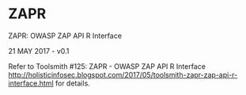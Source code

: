 # ZAPR
ZAPR: OWASP ZAP API R Interface

21 MAY 2017 - v0.1

Refer to Toolsmith #125: ZAPR - OWASP ZAP API R Interface http://holisticinfosec.blogspot.com/2017/05/toolsmith-zapr-zap-api-r-interface.html for details.
